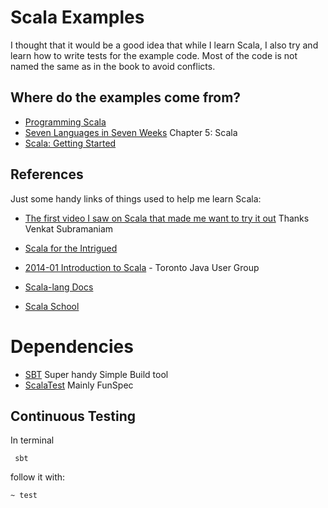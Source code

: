 # Scala Examples

I thought that it would be a good idea that while I learn Scala, I also try and learn how to write tests for 
the example code. Most of the code is not named the same as in the book to avoid conflicts. 

## Where do the examples come from?

* [Programming Scala](https://pragprog.com/book/vsscala/programming-scala)
* [Seven Languages in Seven Weeks](https://pragprog.com/book/btlang/seven-languages-in-seven-weeks) Chapter 5: Scala
* [Scala: Getting Started](http://www.pluralsight.com/courses/scala-getting-started)

## References

Just some handy links of things used to help me learn Scala:

* [The first video I saw on Scala that made me want to try it out](https://www.youtube.com/watch?v=LH75sJAR0hc) Thanks Venkat Subramaniam
* [Scala for the Intrigued](https://www.youtube.com/watch?v=grvvKURwGNg)
* [2014-01 Introduction to Scala](https://www.youtube.com/watch?v=5GhFld7-7hI) - Toronto Java User Group

* [Scala-lang Docs](http://www.scala-lang.org/documentation/)
* [Scala School](http://twitter.github.io/scala_school/)

# Dependencies

* [SBT](http://www.scala-sbt.org/) Super handy Simple Build tool
* [ScalaTest](http://www.scalatest.org/getting_started_with_fun_spec) Mainly FunSpec
 
 
## Continuous Testing
 In terminal 
 
``` 
 sbt
```
 
follow it with: 

```
~ test
```

